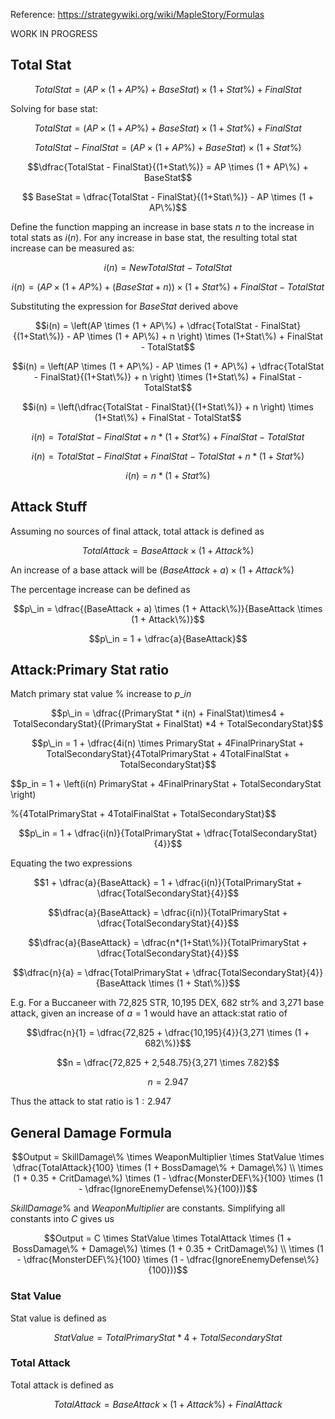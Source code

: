 Reference: https://strategywiki.org/wiki/MapleStory/Formulas

WORK IN PROGRESS

## Total Stat

$$TotalStat = (AP \times (1 + AP\%) + BaseStat)\times(1+Stat\%) + FinalStat$$

Solving for base stat:

$$TotalStat = (AP \times (1 + AP\%) + BaseStat)\times(1+Stat\%) + FinalStat$$

$$TotalStat - FinalStat = (AP \times (1 + AP\%) + BaseStat)\times(1+Stat\%)$$

$$\dfrac{TotalStat - FinalStat}{(1+Stat\%)} = AP \times (1 + AP\%) + BaseStat$$

$$ BaseStat = \dfrac{TotalStat - FinalStat}{(1+Stat\%)} - AP \times (1 + AP\%)$$


Define the function mapping an increase in base stats $n$ to the increase in total stats as $i(n)$. For any increase in base stat, the resulting total stat increase can be measured as:

$$i(n) = NewTotalStat - TotalStat$$

$$i(n) = (AP \times (1 + AP\%) + (BaseStat + n))\times(1+Stat\%) + FinalStat - TotalStat$$

Substituting the expression for $BaseStat$ derived above

$$i(n) = \left(AP \times (1 + AP\%) + \dfrac{TotalStat - FinalStat}{(1+Stat\%)} - AP \times (1 + AP\%) + n \right) \times (1+Stat\%) + FinalStat - TotalStat$$

$$i(n) = \left(AP \times (1 + AP\%) - AP \times (1 + AP\%) + \dfrac{TotalStat - FinalStat}{(1+Stat\%)}  + n \right) \times (1+Stat\%) + FinalStat - TotalStat$$

$$i(n) = \left(\dfrac{TotalStat - FinalStat}{(1+Stat\%)}  + n \right) \times (1+Stat\%) + FinalStat - TotalStat$$

$$i(n) = TotalStat - FinalStat + n*(1+Stat\%) + FinalStat - TotalStat$$

$$i(n) = TotalStat - FinalStat + FinalStat - TotalStat + n*(1+Stat\%) $$

$$i(n) = n*(1+Stat\%) $$


## Attack Stuff

Assuming no sources of final attack, total attack is defined as 

$$TotalAttack = BaseAttack \times (1 + Attack\%)$$

An increase of a base attack will be $(BaseAttack + a) \times (1 + Attack\%)$

The percentage increase can be defined as 

$$p\_in =  \dfrac{(BaseAttack + a) \times (1 + Attack\%)}{BaseAttack \times (1 + Attack\%)}$$

$$p\_in =  1 + \dfrac{a}{BaseAttack}$$


## Attack:Primary Stat ratio

Match primary stat value % increase to $p\_in$

$$p\_in = \dfrac{(PrimaryStat * i(n) + FinalStat)\times4 + TotalSecondaryStat}{(PrimaryStat + FinalStat) *4 + TotalSecondaryStat}$$

$$p\_in = 1 + \dfrac{4i(n) \times PrimaryStat + 4FinalPrinaryStat + TotalSecondaryStat}{4TotalPrimaryStat + 4TotalFinalStat + TotalSecondaryStat}$$

$$p\_in = 1 + \left(i(n) PrimaryStat + 4FinalPrinaryStat + TotalSecondaryStat \right)

%{4TotalPrimaryStat + 4TotalFinalStat + TotalSecondaryStat}$$


$$p\_in = 1 + \dfrac{i(n)}{TotalPrimaryStat + \dfrac{TotalSecondaryStat}{4}}$$

Equating the two expressions

$$1 + \dfrac{a}{BaseAttack} = 1 + \dfrac{i(n)}{TotalPrimaryStat + \dfrac{TotalSecondaryStat}{4}}$$

$$\dfrac{a}{BaseAttack} = \dfrac{i(n)}{TotalPrimaryStat + \dfrac{TotalSecondaryStat}{4}}$$

$$\dfrac{a}{BaseAttack} = \dfrac{n*(1+Stat\%)}{TotalPrimaryStat + \dfrac{TotalSecondaryStat}{4}}$$

$$\dfrac{n}{a} = \dfrac{TotalPrimaryStat + \dfrac{TotalSecondaryStat}{4}}{BaseAttack \times (1 + Stat\%)}$$

E.g. For a Buccaneer with 72,825 STR, 10,195 DEX, 682 str% and 3,271 base attack, given an increase of $a = 1$ would have an attack:stat ratio of

$$\dfrac{n}{1} = \dfrac{72,825 + \dfrac{10,195}{4}}{3,271 \times (1 + 682\%)}$$

$$n = \dfrac{72,825 + 2,548.75}{3,271 \times 7.82}$$

$$n = 2.947$$

Thus the attack to stat ratio is $1:2.947$


## General Damage Formula

$$Output = SkillDamage\% \times WeaponMultiplier \times StatValue \times \dfrac{TotalAttack}{100} \times (1 + BossDamage\% + Damage\%) \\
\times (1 + 0.35 + CritDamage\%) \times (1 - \dfrac{MonsterDEF\%}{100} \times (1 - \dfrac{IgnoreEnemyDefense\%}{100}))$$

$SkillDamage\%$ and $WeaponMultiplier$ are constants. Simplifying all constants into $C$ gives us

$$Output = C \times StatValue \times TotalAttack \times (1 + BossDamage\% + Damage\%) \times (1 + 0.35 + CritDamage\%) \\ \times (1 - \dfrac{MonsterDEF\%}{100} \times (1 - \dfrac{IgnoreEnemyDefense\%}{100}))$$

### Stat Value

Stat value is defined as

$$StatValue = TotalPrimaryStat*4 + TotalSecondaryStat$$

### Total Attack

Total attack is defined as

$$TotalAttack = BaseAttack \times (1 + Attack\%) + FinalAttack$$
